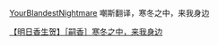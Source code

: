 [YourBlandestNightmare](https://fanfiction.net/u/13453602/)
嘲斯翻译，寒冬之中，来我身边

[【明日香生贺】［嗣香］寒冬之中，来我身边](https://tieba.baidu.com/p/8171755283?see_lz=1)





